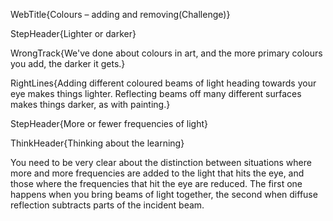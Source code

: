 WebTitle{Colours &ndash; adding and removing(Challenge)}

StepHeader{Lighter or darker}

WrongTrack{We've done about colours in art, and the more primary colours you add, the darker it gets.}

RightLines{Adding different coloured beams of light heading towards your eye makes things lighter. Reflecting beams off many different surfaces makes things darker, as with painting.}

StepHeader{More or fewer frequencies of light}

ThinkHeader{Thinking about the learning}

You need to be very clear about the distinction between situations where more and more frequencies are added to the light that hits the eye, and those where the frequencies that hit the eye are reduced. The first one happens when you bring beams of light together, the second when diffuse reflection subtracts parts of the incident beam.

